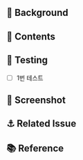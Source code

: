 <!-- 풀 리퀘스트 제목
[<이슈 종류>/<이슈번호1>, <이슈번호2>] <제목>
-->

<!-- 리뷰어랑 담당자, 라벨 설정했는지 확인하세요 -->

## 🚀 Background
<!-- 어떤 걸 고치고 pr을 했는지 간단하게 -->

## 🥥 Contents
<!--
코드, 개발 관점에서 어떤걸 고쳤는지 상세하게
사진같은걸 넣어도 된다.
pr 보는 사람이 따로 정보를 안 찾아봐도 되게 적는게 이상적
-->

## 🧪 Testing
<!-- 테스트 방법이나, 테스트 한 목록들을 적는다. -->
- [ ] 1번 테스트

## 📸 Screenshot
<!-- 움짤을 넣어주는게 가장 좋고, 왠만하면 용량을 작게 만든다. -->

## ⚓ Related Issue
<!-- 이슈 번호를 적어주면 되고, close 같은 자동 닫힘을 등록하여도 된다. -->

## 📚 Reference
<!-- 자신이 참조한 정보의 출처를 적는다. -->
